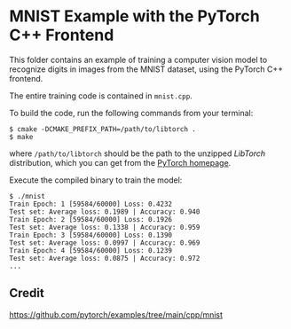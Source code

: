 # MNIST Example with the PyTorch C++ Frontend

This folder contains an example of training a computer vision model to recognize
digits in images from the MNIST dataset, using the PyTorch C++ frontend.

The entire training code is contained in `mnist.cpp`.

To build the code, run the following commands from your terminal:

```shell
$ cmake -DCMAKE_PREFIX_PATH=/path/to/libtorch .
$ make
```

where `/path/to/libtorch` should be the path to the unzipped _LibTorch_
distribution, which you can get from the [PyTorch
homepage](https://pytorch.org/get-started/locally/).

Execute the compiled binary to train the model:

```shell
$ ./mnist
Train Epoch: 1 [59584/60000] Loss: 0.4232
Test set: Average loss: 0.1989 | Accuracy: 0.940
Train Epoch: 2 [59584/60000] Loss: 0.1926
Test set: Average loss: 0.1338 | Accuracy: 0.959
Train Epoch: 3 [59584/60000] Loss: 0.1390
Test set: Average loss: 0.0997 | Accuracy: 0.969
Train Epoch: 4 [59584/60000] Loss: 0.1239
Test set: Average loss: 0.0875 | Accuracy: 0.972
...
```

## Credit

https://github.com/pytorch/examples/tree/main/cpp/mnist

